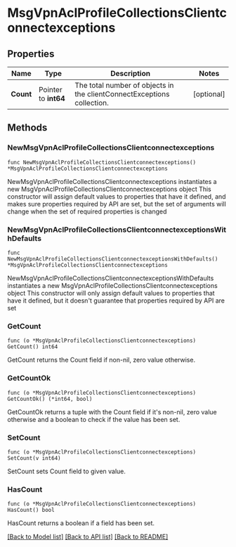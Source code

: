 # MsgVpnAclProfileCollectionsClientconnectexceptions

## Properties

Name | Type | Description | Notes
------------ | ------------- | ------------- | -------------
**Count** | Pointer to **int64** | The total number of objects in the clientConnectExceptions collection. | [optional] 

## Methods

### NewMsgVpnAclProfileCollectionsClientconnectexceptions

`func NewMsgVpnAclProfileCollectionsClientconnectexceptions() *MsgVpnAclProfileCollectionsClientconnectexceptions`

NewMsgVpnAclProfileCollectionsClientconnectexceptions instantiates a new MsgVpnAclProfileCollectionsClientconnectexceptions object
This constructor will assign default values to properties that have it defined,
and makes sure properties required by API are set, but the set of arguments
will change when the set of required properties is changed

### NewMsgVpnAclProfileCollectionsClientconnectexceptionsWithDefaults

`func NewMsgVpnAclProfileCollectionsClientconnectexceptionsWithDefaults() *MsgVpnAclProfileCollectionsClientconnectexceptions`

NewMsgVpnAclProfileCollectionsClientconnectexceptionsWithDefaults instantiates a new MsgVpnAclProfileCollectionsClientconnectexceptions object
This constructor will only assign default values to properties that have it defined,
but it doesn't guarantee that properties required by API are set

### GetCount

`func (o *MsgVpnAclProfileCollectionsClientconnectexceptions) GetCount() int64`

GetCount returns the Count field if non-nil, zero value otherwise.

### GetCountOk

`func (o *MsgVpnAclProfileCollectionsClientconnectexceptions) GetCountOk() (*int64, bool)`

GetCountOk returns a tuple with the Count field if it's non-nil, zero value otherwise
and a boolean to check if the value has been set.

### SetCount

`func (o *MsgVpnAclProfileCollectionsClientconnectexceptions) SetCount(v int64)`

SetCount sets Count field to given value.

### HasCount

`func (o *MsgVpnAclProfileCollectionsClientconnectexceptions) HasCount() bool`

HasCount returns a boolean if a field has been set.


[[Back to Model list]](../README.md#documentation-for-models) [[Back to API list]](../README.md#documentation-for-api-endpoints) [[Back to README]](../README.md)



